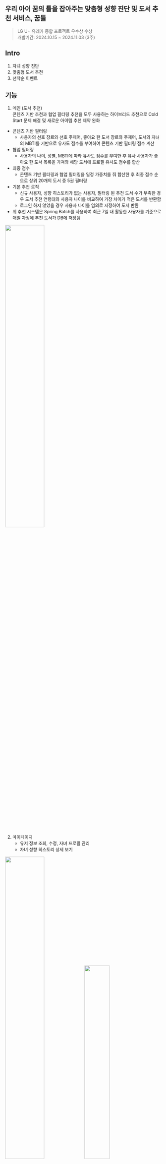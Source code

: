 ## 우리 아이 꿈의 틀을 잡아주는 맞춤형 성향 진단 및 도서 추천 서비스, 꿈틀
> LG U+ 유레카 종합 프로젝트 우수상 수상 <br>
> 개발기간: 2024.10.15 ~ 2024.11.03 (3주)

## Intro
1. 자녀 성향 진단
2. 맞춤형 도서 추천
3. 선착순 이벤트

## 기능
1. 메인 (도서 추천) <br>
콘텐츠 기반 추천과 협업 필터링 추천을 모두 사용하는 하이브리드 추천으로 Cold Start 문제 해결 및 새로운 아이템 추천 제약 완화
- 콘텐츠 기반 필터링
  - 사용자의 선호 장르와 선호 주제어, 좋아요 한 도서 장르와 주제어, 도서와 자녀의 MBTI를 기반으로 유사도 점수를 부여하여 콘텐츠 기반 필터링 점수 계산
- 협업 필터링
  - 사용자의 나이, 성별, MBTI에 따라 유사도 점수를 부여한 후 유사 사용자가 좋아요 한 도서 목록을 가져와 해당 도서에 프로필 유사도 점수를 합산
- 최종 점수
  - 콘텐츠 기반 필터링과 협업 필터링을 일정 가중치를 줘 합산한 후 최종 점수 순으로 상위 20개의 도서 중 5권 필터링
- 기본 추천 로직
  - 신규 사용자, 성향 히스토리가 없는 사용자, 필터링 된 추천 도서 수가 부족한 경우 도서 추천 연령대와 사용자 나이를 비교하여 가장 차이가 적은 도서를 반환함
  - 로그인 하지 않았을 경우 사용자 나이를 임의로 지정하여 도서 반환
- 위 추천 시스템은 Spring Batch를 사용하여 최근 7일 내 활동한 사용자를 기준으로 매일 자정에 추천 도서가 DB에 저장됨
<img src="https://github.com/user-attachments/assets/7ebf5ad3-8a68-4d87-8d19-94dfeda6fca4" width=50% height=50%>

<br>

2. 마이페이지
   - 유저 정보 조회, 수정, 자녀 프로필 관리
   - 자녀 성향 히스토리 상세 보기
<img src="https://github.com/user-attachments/assets/c1ba89a3-c763-4bc1-aacb-a70d7cba651a" width=50% height=50%>
<img src="https://github.com/user-attachments/assets/08ebe43b-114e-478d-a3b5-d47725d08aaa" width=40% height=40%>

<br>

3. 자녀 성향 진단 페이지
<img src="https://github.com/user-attachments/assets/5156a589-25df-46fd-bf24-8b26131f3c74" width=60% height=60%>

<br>

4. 자녀 성향 히스토리 페이지
   - 히스토리 삭제 시 실제 데이터를 삭제하지 않고 isDeleted 필드를 true로 논리적 삭제
   - Spring Batch를 사용하여 deletedAt이 한 달 전인 데이터 물리적 삭제 (Cascade, OrphanRemoval로 히스토리와 관계된 데이터도 물리적 삭제)

<br>

5. 도서 목록 조회 및 검색
<img src="https://github.com/user-attachments/assets/a00c77de-121c-4b65-9479-2f046b8629a6" width=60% height=60%>

<br>

6. 생성형 AI 기반 도서 MBTI 매핑
  - Hugging Face의 오픈 소스와 GPT API를 모두 사용해본 후 GPT API가 보다 높은 정확성을 보여 선택

<br>

7. 도서 상세 조회
<img src="https://github.com/user-attachments/assets/23cab6d9-2aea-447a-8f45-9a5d53d5690a" width=60% height=60%>
<img src="https://github.com/user-attachments/assets/dee1795f-5843-47b8-aeb8-2fa151ac5886" width=60% height=60%>

<br>

8. 도서 좋아요/싫어요에 따른 성향 변경
   - 좋아요/싫어요 선택 시 Kafka 메세지 전송
   - KafkaEventListener를 통해 Spring Batch로 좋아요/싫어요 한 책의 성향에 따라 아이 성향 점수 조정
   - Chunk 방식과 Tasklet 방식을 모두 사용하여 성능이 더 좋은 Tasklet 방식 선택

<br>

9. 이벤트 응모 시스템

<br>

10. 관리자 도서 CRUD 기능

<br>

## Trouble Shooting

---

## ERD
![image](https://github.com/user-attachments/assets/7873b2c1-7590-4de9-b5c3-5a03a7497236)

## SW 아키텍처
![image](https://github.com/user-attachments/assets/480578fa-f20b-4647-8d5b-71574c099a4b)

